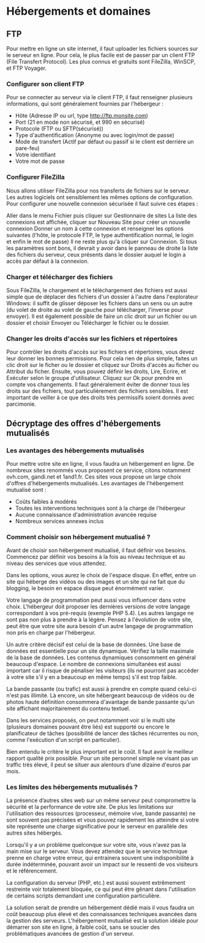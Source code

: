 # Hébergements et domaines

## FTP

Pour mettre en ligne un site internet, il faut uploader les fichiers sources sur le serveur en ligne.
Pour cela, le plus facile est de passer par un client FTP (File Transfert Protocol).
Les plus connus et gratuits sont FileZilla, WinSCP, et FTP Voyager.

### Configurer son client FTP

Pour se connecter au serveur via le client FTP, il faut renseigner plusieurs informations, qui sont généralement fournies par l'hébergeur :

* Hôte (Adresse IP ou url, type http://ftp.monsite.com)
* Port (21 en mode non sécurisé, et 990 en sécurisé)
* Protocole (FTP ou SFTP(sécurisé))
* Type d'authentification (Anonyme ou avec login/mot de passe)
* Mode de transfert (Actif par défaut ou passif si le client est derrière un pare-feu)
* Votre identifiant
* Votre mot de passe

### Configurer FileZilla

Nous allons utiliser FileZilla pour nos transferts de fichiers sur le serveur. Les autres logiciels ont sensiblement les mêmes options de configuration.
Pour configurer une nouvelle connexion sécurisée il faut suivre ces étapes :

Aller dans le menu Fichier puis cliquer sur Gestionnaire de sites
La liste des connexions est affichée, cliquer sur Nouveau Site pour créer un nouvelle connexion
Donner un nom à cette connexion et renseigner les options suivantes (l'hôte, le protocole FTP, le type authentification normal, le login et enfin le mot de passe)
Il ne reste plus qu'à cliquer sur Connexion.
Si tous les paramètres sont bons, il devrait y avoir dans le panneau de droite la liste des fichiers du serveur, ceux présents dans le dossier auquel le login a accès par défaut à la connexion.

### Charger et télécharger des fichiers

Sous FileZilla, le chargement et le téléchargement des fichiers est aussi simple que de déplacer des fichiers d'un dossier à l'autre dans l'explorateur Windows: il suffit de glisser déposer les fichiers dans un sens ou un autre (du volet de droite au volet de gauche pour télécharger, l'inverse pour envoyer).
Il est également possible de faire un clic droit sur un fichier ou un dossier et choisir Envoyer ou Télécharger le fichier ou le dossier.

### Changer les droits d'accès sur les fichiers et répertoires

Pour contrôler les droits d'accès sur les fichiers et répertoires, vous devez leur donner les bonnes permissions.
Pour cela rien de plus simple, faites un clic droit sur le ficher ou le dossier et cliquez sur Droits d'accès au ficher ou Attribut du ficher.
Ensuite, vous pouvez définir les droits, Lire, Ecrire, et Exécuter selon le groupe d'utilisateur. Cliquez sur Ok pour prendre en compte vos changements.
Il faut généralement éviter de donner tous les droits sur des fichiers, tout particulièrement des fichiers sensibles. Il est important de veiller à ce que des droits très permissifs soient donnés avec parcimonie.

## Décryptage des offres d'hébergements mutualisés

### Les avantages des hébergements mutualisés

Pour mettre votre site en ligne, il vous faudra un hébergement en ligne.
De nombreux sites renommés vous proposent ce service, citons notamment ovh.com, gandi.net et 1and1.fr.
Ces sites vous propose un large choix d'offres d'hébergements mutualisés.
Les avantages de l'hébergement mutualisé sont :

* Coûts faibles à modérés
* Toutes les interventions techniques sont à la charge de l'hébergeur
* Aucune connaissance d'administration avancée requise
* Nombreux services annexes inclus

### Comment choisir son hébergement mutualisé ?

Avant de choisir son hébergement mutualisé, il faut définir vos besoins.
Commencez par définir vos besoins à la fois au niveau technique et au niveau des services que vous attendez.

Dans les options, vous aurez le choix de l'espace disque. En effet, entre un site qui héberge des vidéos ou des images et un site qui ne fait que du blogging, le besoin en espace disque peut énormément varier.

Votre langage de programmation peut aussi vous influencer dans votre choix. L'hébergeur doit proposer les dernières versions de votre langage correspondant à vos pré-requis (exemple PHP 5.4).
Les autres langage ne sont pas non plus à prendre à la légère. Pensez à l'évolution de votre site, peut être que votre site aura besoin d'un autre langage de programmation non pris en charge par l'hébergeur.

Un autre critère décisif est celui de la base de données. Une base de données est essentielle pour un site dynamique. Vérifiez la taille maximale de la base de données. Les contenus dynamiques consomment en général beaucoup d'espace. Le nombre de connexions simultanées est aussi important car il risque de pénaliser les visiteurs (ils ne pourront pas accéder à votre site s'il y en a beaucoup en même temps) s'il est trop faible.

La bande passante (ou trafic) est aussi à prendre en compte quand celui-ci n'est pas illimité. Là encore, un site hébergeant beaucoup de vidéos ou de photos haute définition consommera d'avantage de bande passante qu'un site affichant majoritairement du contenu textuel.

Dans les services proposés, on peut notamment voir si le multi site (plusieurs domaines pouvant être liés) est supporté ou encore le planificateur de tâches (possibilité de lancer des tâches récurrentes ou non, comme l'exécution d'un script en particulier).

Bien entendu le critère le plus important est le coût. Il faut avoir le meilleur rapport qualité prix possible. Pour un site personnel simple ne visant pas un traffic très élevé, il peut se situer aux alentours d'une dizaine d'euros par mois.

### Les limites des hébergements mutualisés ?

La présence d’autres sites web sur un même serveur peut compromettre la sécurité et la performance de votre site.
De plus les limitations sur l'utilisation des ressources (processeur, mémoire vive, bande passante) ne sont souvent pas précisées et vous pouvez rapidement les atteindre si votre site représente une charge significative pour le serveur en parallèle des autres sites hébergés.

Lorsqu'il y a un problème quelconque sur votre site, vous n'avez pas la main mise sur le serveur. Vous devez attendez que le service technique prenne en charge votre erreur, qui entrainera souvent une indisponibilité à durée indéterminée, pouvant avoir un impact sur le ressenti de vos visiteurs et le référencement.

La configuration du serveur (PHP, etc.) est aussi souvent extrêmement restreinte voir totalement bloquée, ce qui peut être gênant dans l'utilisation de certains scripts demandant une configuration particulière.

La solution serait de prendre un hébergement dédié mais il vous faudra un coût beaucoup plus élevé et des connaissances techniques avancées dans la gestion des serveurs.
L'hébergement mutualisé est la solution idéale pour démarrer son site en ligne, à faible coût, sans se soucier des problématiques avancées de gestion d'un serveur.
